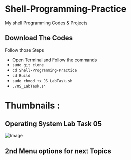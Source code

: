 # Shell-Programming-Practice
 My shell Programming Codes & Projects 

## Download The Codes 
Follow those Steps
- Open Terminal and Follow the commands 
- `sudo git clone `
- `cd Shell-Programming-Practice`
- `cd Build`
- `sudo chmod +x OS_LabTask.sh`
- `./OS_LabTask.sh`

# Thumbnails : 
## Operating System Lab Task 05
![Image](https://github.com/user-attachments/assets/29c65aa7-78e0-4691-bd1f-5caa365a6057)


## 2nd Menu options for next Topics
